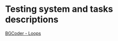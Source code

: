# Testing system and tasks descriptions 

[BGCoder - Loops](http://bgcoder.com/Contests/359/JavaScript-Fundamentals-06-Loops)